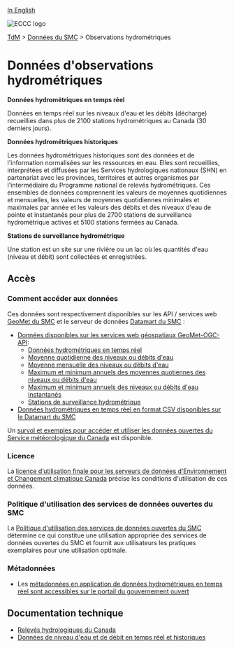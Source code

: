 [In English](readme_hydrometric_en.md)

![ECCC logo](../../img_eccc-logo.png)

[TdM](../../readme_fr.md) > [Données du SMC](../readme_fr.md) > Observations hydrométriques

# Données d'observations hydrométriques

__Données hydrométriques en temps réel__

Données en temps réel sur les niveaux d'eau et les débits (décharge) recueillies dans plus de 2100 stations hydrométriques au Canada (30 derniers jours).
 
__Données hydrométriques historiques__

Les données hydrométriques historiques sont des données et de l'information normalisées sur les ressources en eau. Elles sont recueillies, interprétées et diffusées par les Services hydrologiques nationaux (SHN) en partenariat avec les provinces, territoires et autres organismes par l'intermédiaire du Programme national de relevés hydrométriques. Ces ensembles de données comprennent les valeurs de moyennes quotidiennes et mensuelles, les valeurs de moyennes quotidiennes minimales et maximales par année et les valeurs des débits et des niveaux d'eau de pointe et instantanés pour plus de 2700 stations de surveillance hydrométrique actives et 5100 stations fermées au Canada.

__Stations de surveillance hydrométrique__

Une station est un site sur une rivière ou un lac où les quantités d'eau (niveau et débit) sont collectées et enregistrées.

## Accès

### Comment accéder aux données

Ces données sont respectivement disponibles sur les API / services web [GeoMet du SMC](../../msc-geomet/readme_fr.md) et le serveur de données [Datamart du SMC](../../msc-datamart/readme_fr.md) :

* [Données disponibles sur les services web géospatiaux GeoMet-OGC-API](https://api.meteo.gc.ca/):
    * [Données hydrométriques en temps réel](https://api.meteo.gc.ca/collections/hydrometric-realtime)
    * [Moyenne quotidienne des niveaux ou débits d'eau](https://api.meteo.gc.ca/collections/hydrometric-daily-mean)
    * [Moyenne mensuelle des niveaux ou débits d'eau](https://api.meteo.gc.ca/collections/hydrometric-monthly-mean)
    * [Maximum et minimum annuels des moyennes quotiennes des niveaux ou débits d'eau](https://api.meteo.gc.ca/collections/hydrometric-annual-statistics)
    * [Maximum et minimum annuels des niveaux ou débits d'eau instantanés](https://api.meteo.gc.ca/collections/hydrometric-annual-peaks)
    * [Stations de surveillance hydrométrique](https://api.meteo.gc.ca/collections/hydrometric-stations)
* [Données hydrométriques en temps réel en format CSV disponibles sur le Datamart du SMC](readme_hydrometric-datamart_fr.md) 

Un [survol et exemples pour accéder et utiliser les données ouvertes du Service météorologique du Canada](../../usage/readme_fr.md) est disponible.

### Licence

La [licence d’utilisation finale pour les serveurs de données d’Environnement et Changement climatique Canada](../../licence/readme_fr.md) précise les conditions d'utilisation de ces données.

### Politique d'utilisation des services de données ouvertes du SMC

La [Politique d'utilisation des services de données ouvertes du SMC](../../usage-policy/readme_fr.md) détermine ce qui constitue une utilisation appropriée des services de données ouvertes du SMC et fournit aux utilisateurs les pratiques exemplaires pour une utilisation optimale.

### Métadonnées

* Les [métadonnées en application de données hydrométriques en temps réel  sont accessibles sur le portail du gouvernement ouvert](https://ouvert.canada.ca/data/fr/dataset/ef2161a8-b01d-4dfb-ad00-1a70f7c4073b)

## Documentation technique

* [Relevés hydrologiques du Canada](https://www.canada.ca/fr/environnement-changement-climatique/services/eau-apercu/volume/surveillance/releves.html)
* [Données de niveau d'eau et de débit en temps réel et historiques](https://eau.ec.gc.ca/)

